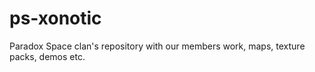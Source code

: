 ps-xonotic
==========

Paradox Space clan's repository with our members work, maps, texture packs, demos etc. 